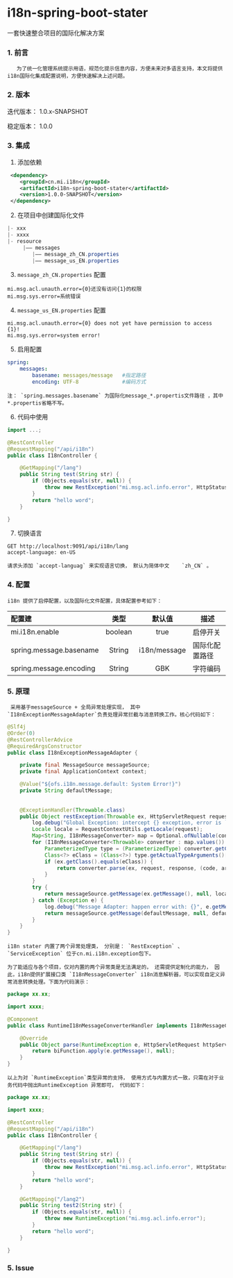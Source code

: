 # i18n-spring-boot-stater
一套快速整合项目的国际化解决方案
### 1. 前言

       为了统一化管理系统提示用语，规范化提示信息内容，方便未来对多语言支持，本文将提供i18n国际化集成配置说明，方便快速解决上述问题。

### 2. 版本

 迭代版本： 1.0.x-SNAPSHOT

 稳定版本： 1.0.0

### 3. 集成

1. 添加依赖

```xml
 <dependency>
    <groupId>cn.mi.i18n</groupId>
    <artifactId>i18n-spring-boot-stater</artifactId>
    <version>1.0.0-SNAPSHOT</version>
 </dependency>
```

2. 在项目中创建国际化文件

```java
|- xxx
|- xxxx
|- resource
     |—— messages
        |—— message_zh_CN.properties
        |—— message_us_EN.properties    
```

3. `message_zh_CN.properties` 配置

```properties
mi.msg.acl.unauth.error={0}还没有访问{1}的权限
mi.msg.sys.error=系统错误
```

4. `message_us_EN.properties` 配置

```properties
mi.msg.acl.unauth.error={0} does not yet have permission to access {1}!
mi.msg.sys.error=system error!
```

5. 启用配置

```yml
spring:
    messages:
        basename: messages/message   #指定路径
        encoding: UTF-8              #编码方式
```

    注： `spring.messages.basename` 为国际化message_*.propertis文件路径 ，其中     *.propertis省略不写。

6. 代码中使用

```java
import ...;

@RestController
@RequestMapping("/api/i18n")
public class I18nController {

    @GetMapping("/lang")
    public String test(String str) {
        if (Objects.equals(str, null)) {
            throw new RestException("mi.msg.acl.info.error", HttpStatus.UNAUTHORIZED.value(), "张三");
        }
        return "hello word";
    }

}
```

7. 切换语言

```http
GET http://localhost:9091/api/i18n/lang
accept-language: en-US
```

    请求头添加 `accept-languag` 来实现语言切换， 默认为简体中文    `zh_CN` 。

### 4. 配置

    i18n 提供了启停配置，以及国际化文件配置，具体配置参考如下：     

| 配置建                     | 类型      | 默认值          | 描述      |
|:----------------------- |:-------:|:------------:| ------- |
| mi.i18n.enable         | boolean | true         | 启停开关    |
| spring.message.basename | String  | i18n/message | 国际化配置路径 |
| spring.message.encoding | String  | GBK          | 字符编码    |

        

### 5. 原理

     采用基于messageSource + 全局异常处理实现， 其中`I18nExceptionMessageAdapter`负责处理异常拦截与消息转换工作。核心代码如下：

```java
@Slf4j
@Order(0)
@RestControllerAdvice
@RequiredArgsConstructor
public class I18nExceptionMessageAdapter {

    private final MessageSource messageSource;
    private final ApplicationContext context;

    @Value("${ofs.i18n.message.default: System Error!}")
    private String defaultMessage;
    
    
    @ExceptionHandler(Throwable.class)
    public Object restException(Throwable ex, HttpServletRequest request, HttpServletResponse response) {
        log.debug("Global Exception: intercept {} exception, error is `{}`", ex.getClass().getSimpleName(), ex.getMessage());
        Locale locale = RequestContextUtils.getLocale(request);
        Map<String, I18nMessageConverter> map = Optional.ofNullable(context.getBeansOfType(I18nMessageConverter.class)).orElseGet(HashMap::new);
        for (I18nMessageConverter<Throwable> converter : map.values()) {
            ParameterizedType type = (ParameterizedType) converter.getClass().getGenericInterfaces()[0];
            Class<?> eClass = (Class<?>) type.getActualTypeArguments()[0];
            if (ex.getClass().equals(eClass)) {
                return converter.parse(ex, request, response, (code, args) -> messageSource.getMessage(code, args, locale));
            }
        }
        try {
            return messageSource.getMessage(ex.getMessage(), null, locale);
        } catch (Exception e) {
            log.debug("Message Adapter: happen error with: {}", e.getMessage());
            return messageSource.getMessage(defaultMessage, null, defaultMessage, locale);
        }
    }
}
```

    i18n stater 内置了两个异常处理类， 分别是： `RestException` 、`ServiceException` 位于cn.mi.i18n.exception包下。

    为了能适应与各个项目，仅对内置的两个异常类是无法满足的， 还需提供定制化的能力， 因此，i18n提供扩展接口类 `I18nMessageConverter` i18n消息解析器，可以实现自定义异常消息转换处理。下面为代码演示：

```java
package xx.xx;

import xxxx;

@Component
public class RuntimeI18nMessageConverterHandler implements I18nMessageConverter<RuntimeException> {

    @Override
    public Object parse(RuntimeException e, HttpServletRequest httpServletRequest, HttpServletResponse httpServletResponse, BiFunction<String, Object[], Object> biFunction) {
        return biFunction.apply(e.getMessage(), null);
    }
}
```

    

    以上为对 `RuntimeException`类型异常的支持， 使用方式与内置方式一致，只需在对于业务代码中抛出RuntimeException 异常即可， 代码如下：

```java
package xx.xx;

import xxxx;

@RestController
@RequestMapping("/api/i18n")
public class I18nController {

    @GetMapping("/lang")
    public String test(String str) {
        if (Objects.equals(str, null)) {
            throw new RestException("mi.msg.acl.info.error", HttpStatus.UNAUTHORIZED.value(), "张三");
        }
        return "hello word";
    }

    @GetMapping("/lang2")
    public String test2(String str) {
        if (Objects.equals(str, null)) {
            throw new RuntimeException("mi.msg.acl.info.error");
        }
        return "hello word";
    }

}
```

### 5. Issue

